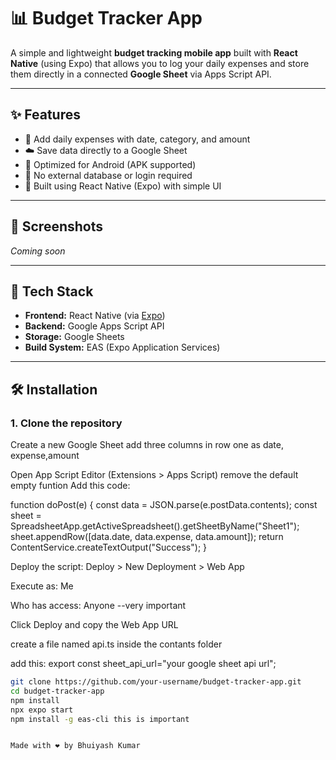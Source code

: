 # 📊 Budget Tracker App

A simple and lightweight **budget tracking mobile app** built with **React Native** (using Expo) that allows you to log your daily expenses and store them directly in a connected **Google Sheet** via Apps Script API.

---

## ✨ Features

- 📅 Add daily expenses with date, category, and amount  
- ☁️ Save data directly to a Google Sheet  
- 📱 Optimized for Android (APK supported)  
- 🔐 No external database or login required  
- 🧠 Built using React Native (Expo) with simple UI

---

## 📸 Screenshots

*Coming soon*

---

## 🚀 Tech Stack

- **Frontend:** React Native (via [Expo](https://expo.dev/))  
- **Backend:** Google Apps Script API  
- **Storage:** Google Sheets  
- **Build System:** EAS (Expo Application Services)

---

## 🛠️ Installation

### 1. Clone the repository

Create a new Google Sheet
add three columns in row one as date, expense,amount

Open App Script Editor (Extensions > Apps Script)
remove the default empty funtion
Add this code:


function doPost(e) {
  const data = JSON.parse(e.postData.contents);
  const sheet = SpreadsheetApp.getActiveSpreadsheet().getSheetByName("Sheet1");
  sheet.appendRow([data.date, data.expense, data.amount]);
  return ContentService.createTextOutput("Success");
}

Deploy the script:
Deploy > New Deployment > Web App

Execute as: Me

Who has access: Anyone --very important


Click Deploy and copy the Web App URL 

create a file named api.ts inside the contants folder

add this: 
export const sheet_api_url="your google sheet api url";

```bash
git clone https://github.com/your-username/budget-tracker-app.git
cd budget-tracker-app
npm install
npx expo start
npm install -g eas-cli this is important


Made with ❤️ by Bhuiyash Kumar
